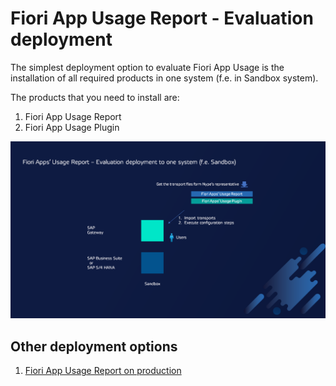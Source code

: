 # Fiori App Usage Report - Evaluation deployment

The simplest deployment option to evaluate Fiori App Usage is the installation of all required products in one system (f.e. in Sandbox system).

The products that you need to install are:

1. Fiori App Usage Report
2. Fiori App Usage Plugin

[![](res/eval-dep.png)](res/eval-dep.png)

## Other deployment options

1. [Fiori App Usage Report on production](https://fioritracker.org/fiori-app-usage/deployment/)
